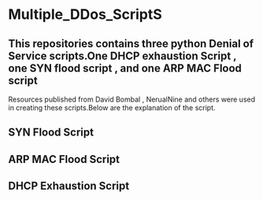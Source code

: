 # Multiple_DDos_ScriptS

## This repositories contains three python Denial of Service scripts.One DHCP exhaustion Script , one SYN flood script , and one ARP MAC Flood script 
Resources published from David Bombal , NerualNine and others were used in creating these scripts.Below are the explanation of the script.


## SYN Flood Script 

## ARP MAC Flood Script

## DHCP Exhaustion Script 








